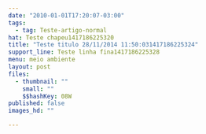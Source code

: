 ```yaml
---
date: "2010-01-01T17:20:07-03:00"
tags:
  - tag: Teste-artigo-normal
hat: Teste chapeu1417186225320
title: "Teste titulo 28/11/2014 11:50:031417186225324"
support_line: Teste linha fina1417186225328
menu: meio ambiente
layout: post
files:
  - thumbnail: ""
    small: ""
    $$hashKey: 08W
published: false
images_hd: ""

---
```


